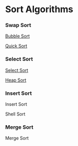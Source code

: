 # Sort Algorithms
### Swap Sort 
[Bubble Sort](bubble_sort.go)

[Quick Sort](quick_sort.go)

### Select Sort
[Select Sort](quick_sort.go)

[Heap Sort](heap_sort.go)

### Insert Sort
Insert Sort

Shell Sort

### Merge Sort
Merge Sort
